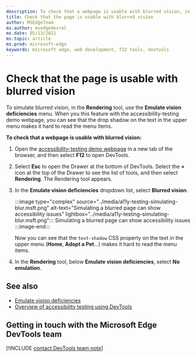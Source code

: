 ```yaml
---
description: To check that a webpage is usable with blurred vision, in the Rendering tool, from the Emulate vision deficiencies dropdown list, select Blurred vision.
title: Check that the page is usable with blurred vision
author: MSEdgeTeam
ms.author: msedgedevrel
ms.date: 05/13/2021
ms.topic: article
ms.prod: microsoft-edge
keywords: microsoft edge, web development, f12 tools, devtools
---
```

# Check that the page is usable with blurred vision

<!-- Rendering tool: Emulate vision deficiencies: Blurred vision -->

To simulate blurred vision, in the **Rendering** tool, use the **Emulate vision deficiencies** menu.  When you this feature with the accessibility-testing demo webpage, you can see that the drop shadow on the text in the upper menu makes it hard to read the menu items.

**To check that a webpage is usable with blurred vision:**

1.  Open the [accessibility-testing demo webpage][DevToolsA11yErrorsDemopage] in a new tab of the browser, and then select **F12** to open DevTools.

1.  Select **Esc** to open the Drawer at the bottom of DevTools.  Select the **+** icon at the top of the Drawer to see the list of tools, and then select **Rendering**.  The Rendering tool appears.

1.  In the **Emulate vision deficiencies** dropdown list, select **Blurred vision**.

    :::image type="complex" source="../media/a11y-testing-simulating-blur.msft.png" alt-text="Simulating a blurred page can show accessibility issues" lightbox="../media/a11y-testing-simulating-blur.msft.png":::
        Simulating a blurred page can show accessibility issues
    :::image-end:::

    Now you can see that the `text-shadow` CSS property on the text in the upper menu (**Home**, **Adopt a Pet**...) makes it hard to read the menu items.
    
1.  In the **Rendering** tool, below **Emulate vision deficiencies**, select **No emulation**.


## See also

*  [Emulate vision deficiencies](emulate-vision-deficiencies.md)
*  [Overview of accessibility testing using DevTools](accessibility-testing-in-devtools.md)


## Getting in touch with the Microsoft Edge DevTools team  

[!INCLUDE [contact DevTools team note](../includes/contact-devtools-team-note.md)]  


<!-- links -->
[DevToolsA11yErrorsDemopage]: https://microsoftedge.github.io/DevToolsSamples/a11y-testing/page-with-errors.html "Accessibility-testing demo webpage | GitHub"
